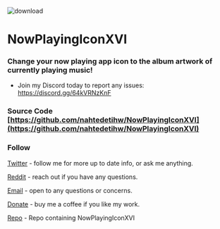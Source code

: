 ![download](https://i.ibb.co/qWdWjKK/IMG-0008.jpg)


# NowPlayingIconXVI

### Change your now playing app icon to the album artwork of currently playing music!


* Join my Discord today to report any issues: https://discord.gg/64kVRNzKnF

### Source Code [https://github.com/nahtedetihw/NowPlayingIconXVI](https://github.com/nahtedetihw/NowPlayingIconXVI)


### Follow

[Twitter](https://twitter.com/ethanwhited) - follow me for more up to date info, or ask me anything.

[Reddit](https://www.reddit.com/user/Nahtedetihw) - reach out if you have any questions.

[Email](mailto:ethanwhited2208@gmail.com) - open to any questions or concerns.

[Donate](https://paypal.me/nahtdetihw) - buy me a coffee if you like my work.

[Repo](https://havoc.app) - Repo containing NowPlayingIconXVI
